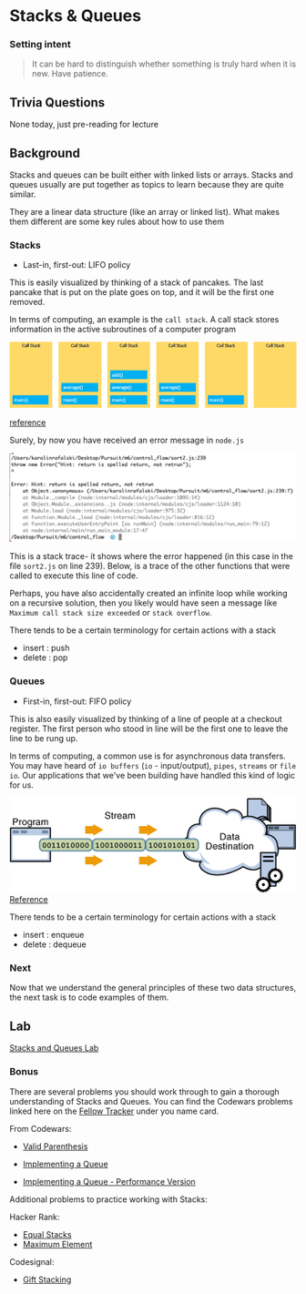 # Stacks & Queues

### Setting intent

> It can be hard to distinguish whether something is truly hard when it is new. Have patience.

## Trivia Questions

None today, just pre-reading for lecture

## Background

Stacks and queues can be built either with linked lists or arrays. Stacks and queues usually are put together as topics to learn because they are quite similar.

They are a linear data structure (like an array or linked list). What makes them different are some key rules about how to use them

### Stacks

- Last-in, first-out: LIFO policy

This is easily visualized by thinking of a stack of pancakes. The last pancake that is put on the plate goes on top, and it will be the first one removed.

In terms of computing, an example is the `call stack`. A call stack stores information in the active subroutines of a computer program

![call stack javascript example](./assets/JavaScript-Call-Stack.png)

[reference](https://www.seas.upenn.edu/~cis1xx/resources/java/fileIO/introToFileIO.html)

Surely, by now you have received an error message in `node.js`

![](./assets/error-call-stack.png)

This is a stack trace- it shows where the error happened (in this case in the file `sort2.js` on line 239). Below, is a trace of the other functions that were called to execute this line of code.

Perhaps, you have also accidentally created an infinite loop while working on a recursive solution, then you likely would have seen a message like `Maximum call stack size exceeded` or `stack overflow`.

There tends to be a certain terminology for certain actions with a stack

- insert : push
- delete : pop

### Queues

- First-in, first-out: FIFO policy

This is also easily visualized by thinking of a line of people at a checkout register. The first person who stood in line will be the first one to leave the line to be rung up.

In terms of computing, a common use is for asynchronous data transfers. You may have heard of `io buffers` (`io` - input/output), `pipes`, `streams` or `file io`. Our applications that we've been building have handled this kind of logic for us.

![io-outs.gif](./assets/io-outs.gif)
[Reference](https://www.seas.upenn.edu/~cis1xx/resources/java/fileIO/introToFileIO.html)

There tends to be a certain terminology for certain actions with a stack

- insert : enqueue
- delete : dequeue

### Next

Now that we understand the general principles of these two data structures, the next task is to code examples of them.

## Lab

[Stacks and Queues Lab](https://github.com/joinpursuit/m6-stacks-queues-practice)

### Bonus

There are several problems you should work through to gain a thorough understanding of Stacks and Queues. You can find the Codewars problems linked here on the [Fellow Tracker](https://pursuit.codetrack.dev) under you name card.

From Codewars:

- [Valid Parenthesis](https://www.codewars.com/kata/valid-parentheses)

- [Implementing a Queue](https://www.codewars.com/kata/implementing-a-queue)
- [Implementing a Queue - Performance Version](https://www.codewars.com/kata/implementing-a-queue-performance-version)

Additional problems to practice working with Stacks:

Hacker Rank:

- [Equal Stacks](https://www.hackerrank.com/challenges/equal-stacks/problem)
- [Maximum Element](https://www.hackerrank.com/challenges/maximum-element/problem)

Codesignal:

- [Gift Stacking](https://app.codesignal.com/challenge/ZQMreaCmFzshtoETf)
